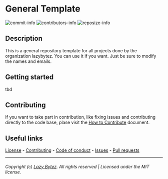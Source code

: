 # General Template

  ![commit-info][commit-info]
  ![contributors-info][contributors-info]
  ![reposize-info][reposize-info]

## Description
This is a general repository template for all projects done by the organization lazybytez. You can use it if you want. Just be sure to modify the names and emails.

## Getting started
tbd

## Contributing
If you want to take part in contribution, like fixing issues and contributing directly to the code base, plase visit the [How to Contribute][github-contribute] document.

## Useful links
[License][github-license] - 
[Contributing][github-contribute] - 
[Code of conduct][github-codeofconduct] - 
[Issues][github-issues] - 
[Pull requests][github-pulls]

<hr>  

###### Copyright (c) [Lazy Bytez][github-team]. All rights reserved | Licensed under the MIT license.

<!-- Variables -->
[github-team]: https://github.com/lazybytez

[github-license]: https://github.com/lazybytez/general-template/blob/main/LICENSE
[github-contribute]: https://github.com/lazybytez/general-template/blob/main/CONTRIBUTING.md
[github-codeofconduct]: https://github.com/lazybytez/general-template/blob/main/CODE_OF_CONDUCT.md
[github-issues]: https://github.com/lazybytez/general-template/issues
[github-pulls]: https://github.com/lazybytez/general-template/pulls

[commit-info]: https://img.shields.io/github/last-commit/lazybytez/general-template?style=flat-square

[contributors-info]: https://img.shields.io/github/contributors/lazybytez/general-template?style=flat-square

[reposize-info]: https://img.shields.io/github/repo-size/lazybytez/general-template?style=flat-square
